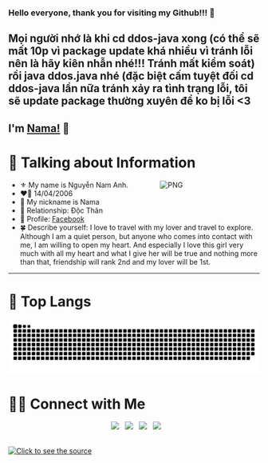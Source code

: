 ### Hello everyone, thank you for visiting my Github!!! 👋
## Mọi người nhớ là khi cd ddos-java xong (có thể sẽ mất 10p vì package update khá nhiều vì tránh lỗi nên là hãy kiên nhẫn nhé!!! Tránh mất kiểm soát) rồi java ddos.java nhé (đặc biệt cấm tuyệt đối cd ddos-java lần nữa tránh xảy ra tình trạng lỗi, tôi sẽ update package thường xuyên để ko bị lỗi <3
## I'm [Nama!](https://www.facebook.com/nguyennamanh14042006) 👋
# 📰 Talking about Information
<img align="right" width=200px alt="PNG" src="https://i.pinimg.com/originals/a0/10/21/a010215b786ada4176ae237b5b154310.gif" />

-   ⚜️ My name is Nguyễn Nam Anh.
-   ❤️‍🔥 14/04/2006
-   💬 My nickname is Nama
-   💓 Relationship: Độc Thân
-   🍁 Profile: [Facebook](https://www.facebook.com/nguyennamanh14042006)
-   🍀 Describe yourself: I love to travel with my lover and travel to explore. Although I am a quiet person, but anyone who comes into contact with me, I am willing to open my heart. And especially I love this girl very much with all my heart and what I give her will be true and nothing more than that, friendship will rank 2nd and my lover will be 1st.
<hr>

# 📖 Top Langs
![](https://github.com/Platane/snk/raw/output/github-contribution-grid-snake.svg)
# 🤝🏻 Connect with Me
<p align="center">
&nbsp; <a href="https://www.instagram.com/_nama.1404_" target="_blank" rel="noopener noreferrer"><img src="https://img.icons8.com/plasticine/100/000000/instagram-new.png" width="100" /></a>    
&nbsp; <a href="https://github.com/Nama1404" target="_blank" rel="noopener noreferrer"><img src="https://img.icons8.com/plasticine/100/000000/github.png" width="100" /></a>
&nbsp; <a href="https://www.facebook.com/nguyennamanh14042006" target="_blank" rel="noopener noreferrer"><img src="https://img.icons8.com/plasticine/100/000000/facebook.png"  width="100" /></a>
&nbsp; <a href="mailto:namanhminecraft916@gmail.com" target="_blank" rel="noopener noreferrer"><img src="https://img.icons8.com/plasticine/100/000000/gmail.png"  width="100" /></a>
</p>
<br>
<a href="#" target="_blank">
  <img src="home/profile-night-view.svg" width="1200" alt="Click to see the source" />
</a>  
</a>
